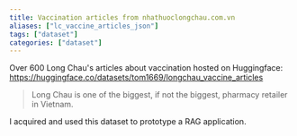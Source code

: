```yaml
---
title: Vaccination articles from nhathuoclongchau.com.vn
aliases: ["lc_vaccine_articles_json"]
tags: ["dataset"]
categories: ["dataset"]
---
```


Over 600 Long Chau's articles about vaccination hosted on Huggingface: https://huggingface.co/datasets/tom1669/longchau_vaccine_articles

>Long Chau is one of the biggest, if not the biggest, pharmacy retailer in Vietnam.

I acquired and used this dataset to prototype a RAG application.
